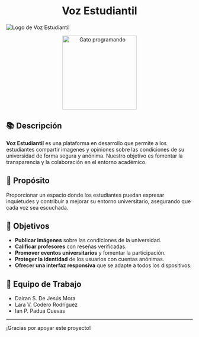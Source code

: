 <h1 align="center">Voz Estudiantil</h1>

<!-- ![Logo de Voz Estudiantil](ruta/a/tu/logo.png)  <!-- Opcional: Agrega un logo -->
![Logo de Voz Estudiantil](https://res.cloudinary.com/dcldzjq9s/image/upload/v1729701349/d4mmoeti5eteyge5rrew.png)  <!-- Opcional: Agrega un logo -->
<p align="center">
  <img src="https://s3.amazonaws.com/shecodesio-production/uploads/files/000/045/633/original/Coding_Cat.gif?1662445143" alt="Gato programando" height=200px width=200px>
</p>

## 📚 Descripción

**Voz Estudiantil** es una plataforma en desarrollo que permite a los estudiantes compartir imagenes y opiniones sobre las condiciones de su universidad de forma segura y anónima. Nuestro objetivo es fomentar la transparencia y la colaboración en el entorno académico.

## 🌟 Propósito

Proporcionar un espacio donde los estudiantes puedan expresar inquietudes y contribuir a mejorar su entorno universitario, asegurando que cada voz sea escuchada.

## 🎯 Objetivos

- **Publicar imágenes** sobre las condiciones de la universidad.
- **Calificar profesores** con reseñas verificadas.
- **Promover eventos universitarios** y fomentar la participación.
- **Proteger la identidad** de los usuarios con cuentas anónimas.
- **Ofrecer una interfaz responsiva** que se adapte a todos los dispositivos.

## 👥 Equipo de Trabajo

- Dairan S. De Jesús Mora
- Lara V. Codero Rodríguez
- Ian P. Padua Cuevas

---

¡Gracias por apoyar este proyecto!
